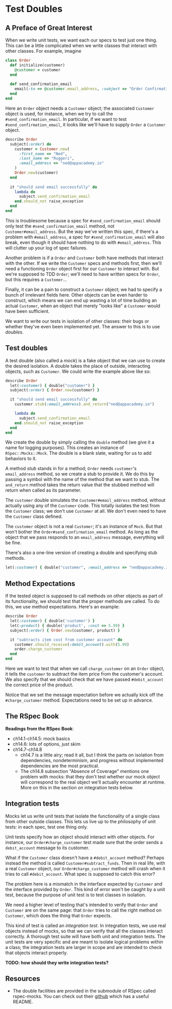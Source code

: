 # Test Doubles

## A Preface of Great Interest
When we write unit tests, we want each our specs to test just one
thing. This can be a little complicated when we write classes that
interact with other classes. For example, imagine

```ruby
class Order
  def initialize(customer)
    @customer = customer
  end
  
  def send_confirmation_email
    email(:to => @customer.email_address, :subject => "Order Confirmation", :body => self.summary)
  end
end
```

Here an `Order` object needs a `Customer` object; the associated
`Customer` object is used, for instance, when we try to call the
`#send_confirmation_email`. In particular, if we want to test
`#send_confirmation_email`, it looks like we'll have to supply `Order`
a `Customer` object.

```ruby
describe Order
  subject(:order) do
    customer = Customer.new(
      :first_name => "Ned",
      :last_name => "Ruggeri",
      :email_address => "ned@appacademy.io"
    )
    Order.new(customer)
  end
  
  it "should send email successfully" do
    lambda do
      subject.send_confirmation_email
    end.should_not raise_exception
  end
end
```

This is troublesome because a spec for `#send_confirmation_email`
should only test the `#send_confirmation_email` method, not
`Customer#email_address`. But the way we've written this spec, if
there's a problem with `#email_address`, a spec for
`#send_confirmation_email` will also break, even though it should have
nothing to do with `#email_address`. This will clutter up your log of
spec failures.

Another problem is if a `Order` and `Customer` both have methods that
interact with the other. If we write the `Customer` specs and methods
first, then we'll need a functioning `Order` object first for our
`Customer` to interact with. But we're supposed to TDD `Order`; we'll
need to have written specs for `Order`, but this requires a
`Customer`...

Finally, it can be a pain to construct a `Customer` object; we had to
specify a bunch of irrelevant fields here. Other objects can be even
harder to construct, which means we can end up wasting a lot of time
building an actual `Customer`, when an object that merely "looks like"
a `Customer` would have been sufficient.

We want to write our tests in isolation of other classes: their bugs
or whether they've even been implemented yet. The answer to this is to
use *doubles*.

## Test doubles
A test double (also called a *mock*) is a fake object that we can use
to create the desired isolation. A double takes the place of outside,
interacting objects, such as `Customer`. We could write the example
above like so:

```ruby
describe Order
  let(:customer) { double("customer") }
  subject(:order) { Order.new(customer) }

  it "should send email successfully" do
    customer.stub(:email_address).and_return("ned@appacademy.io")

    lambda do
      subject.send_confirmation_email
    end.should_not raise_exception
  end
end
```

We create the double by simply calling the `double` method (we give it
a name for logging purposes). This creates an instance of
`RSpec::Mocks::Mock`. The double is a blank slate, waiting for us to
add behaviors to it.

A method *stub* stands in for a method; `Order` needs `customer`'s
`email_address` method, so we create a stub to provide it. We do this
by passing a symbol with the name of the method that we want to
stub. The `and_return` method takes the return value that the
stubbed method will return when called as its parameter.

The `customer` double simulates the `Customer#email_address` method,
without actually using any of the `Customer` code. This totally
isolates the test from the `Customer` class; we don't use `Customer`
at all. We don't even need to have the `Customer` class defined.

The `customer` object is not a real `Customer`; it's an instance of
`Mock`. But that won't bother the `Order#send_confirmation_email`
method. As long as the object that we pass responds to an
`email_address` message, everything will be fine.

There's also a one-line version of creating a double and specifying
stub methods.

```ruby
let(:customer) { double("customer", :email_address => "ned@appacademy.io") }
```

## Method Expectations
If the tested object is supposed to call methods on other objects as
part of its functionality, we should test that the proper methods are
called. To do this, we use method expectations. Here's an example:

```ruby
describe Order
  let(:customer) { double('customer') }
  let(:product) { double('product', :cost => 5.99) }
  subject(:order) { Order.new(customer, product) }

  it "subtracts item cost from customer account" do
    customer.should_receive(:debit_account).with(5.99)
    order.charge_customer
  end
end
```

Here we want to test that when we call `charge_customer` on an `Order`
object, it tells the `customer` to subtract the item price from the
customer's account. We also specify that we should check that we have
passed `#debit_account` the correct price of the product.

Notice that we set the message expectation before we actually kick off
the `#charge_customer` method. Expectations need to be set up in
advance.

## The RSpec Book

**Readings from the RSpec Book**:

* ch14.1-ch14.5: mock basics
* ch14.6: lots of options, just skim
* ch14.7-ch14.8
  * ch14.7 is a little airy; read it all, but I think the parts on
    isolation from dependencies, nondeterminism, and progress without
    implemented dependencies are the most practical.
  * The ch14.8 subsection "Absence of Coverage" mentions one problem
    with mocks: that they don't test whether our mock object will
    correspond to the real object we'll actually encounter at
    runtime. More on this in the section on integration tests below.

## Integration tests
Mocks let us write unit tests that isolate the functionality of a
single class from other outside classes. This lets us live up to the
philosophy of unit tests: in each spec, test one thing only.

Unit tests specify how an object should interact with other
objects. For instance, our `Order#charge_customer` test made sure that
the order sends a `debit_account` message to its customer.

What if the `Customer` class doesn't have a `#debit_account` method?
Perhaps instead the method is called `Customer#subtract_funds`. Then
in real life, with a real `Customer` object, our
`Order#charge_customer` method will crash when it tries to call
`#debit_account`. What spec is supposed to catch this error?

The problem here is a mismatch in the interface expected by `Customer`
and the interface provided by `Order`. This kind of error won't be
caught by a unit test, because the purpose of unit test is to test
classes in isolation.

We need a higher level of testing that's intended to verify that
`Order` and `Customer` are on the same page: that `Order` tries to
call the right method on `Customer`, which does the thing that `Order`
expects.

This kind of test is called an *integration test*. In integration
tests, we use real objects instead of mocks, so that we can verify
that all the classes interact correctly. A thorough test suite will
have both unit and integration tests. The unit tests are very specific
and are meant to isolate logical problems within a class; the
integration tests are larger in scope and are intended to check that
objects interact properly.

**TODO: how should they write integration tests?**

## Resources
* The double facilities are provided in the submodule of RSpec called
  rspec-mocks. You can check out their [github][rspec-mocks-github]
  which has a useful README.

[rspec-mocks-github]: https://github.com/rspec/rspec-mocks
